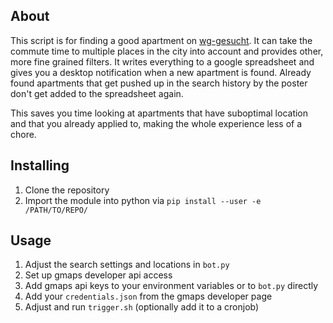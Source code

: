 ## About ##
This script is for finding a good apartment on [wg-gesucht](https://www.wg-gesucht.de). It can take the commute time to multiple places in the city into account and provides other, more fine grained filters. It writes everything to a google spreadsheet and gives you a desktop notification when a new apartment is found. Already found apartments that get pushed up in the search history by the poster don't get added to the spreadsheet again.

This saves you time looking at apartments that have suboptimal location and that you already applied to, making the whole experience less of a chore.

## Installing ##
1. Clone the repository
2. Import the module into python via `pip install --user -e /PATH/TO/REPO/`


## Usage ##

1. Adjust the search settings and locations in `bot.py`
2. Set up gmaps developer api access
3. Add gmaps api keys to your environment variables or to `bot.py` directly
4. Add your `credentials.json` from the gmaps developer page
5. Adjust and run `trigger.sh` (optionally add it to a cronjob) 

